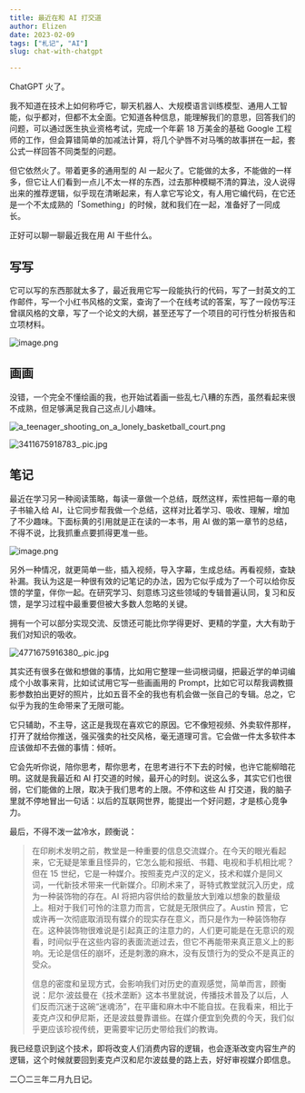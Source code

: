 ```yaml
---
title: 最近在和 AI 打交道
author: Elizen
date: 2023-02-09
tags: ["札记", "AI"]
slug: chat-with-chatgpt

---
```


ChatGPT 火了。

我不知道在技术上如何称呼它，聊天机器人、大规模语言训练模型、通用人工智能，似乎都对，但都不太全面。它知道各种信息，能理解我们的意思，回答我们的问题，可以通过医生执业资格考试，完成一个年薪 18 万美金的基础 Google 工程师的工作，但会算错简单的加减法计算，将几个驴唇不对马嘴的故事拼在一起，套公式一样回答不同类型的问题。

但它依然火了。带着更多的通用型的 AI 一起火了。它能做的太多，不能做的一样多，但它让人们看到一点儿不太一样的东西，过去那种模糊不清的算法，没人说得出来的推荐逻辑，似乎现在清晰起来，有人拿它写论文，有人用它编代码，在它还是一个不太成熟的「Something」的时候，就和我们在一起，准备好了一同成长。

正好可以聊一聊最近我在用 AI 干些什么。

## 写写

它可以写的东西那就太多了，最近我用它写一段能执行的代码，写了一封英文的工作邮件，写一个小红书风格的文案，查询了一个在线考试的答案，写了一段仿写汪曾祺风格的文章，写了一个论文的大纲，甚至还写了一个项目的可行性分析报告和立项材料。

![image.png](https://static.elizen.me//img/202302091327911.png)


## 画画

没错，一个完全不懂绘画的我，也开始试着画一些乱七八糟的东西，虽然看起来很不成熟，但足够满足我自己这点儿小趣味。

![a_teenager_shooting_on_a_lonely_basketball_court.png](https://static.elizen.me//img/202302091326784.png)

![3411675918783_.pic.jpg](https://static.elizen.me//img/202302091326785.jpeg)

## 笔记

最近在学习另一种阅读策略，每读一章做一个总结，既然这样，索性把每一章的电子书输入给 AI，让它同步帮我做一个总结，这样对比着学习、吸收、理解，增加了不少趣味。下面标黄的引用就是正在读的一本书，用 AI 做的第一章节的总结，不得不说，比我抓重点要抓得更准一些。

![image.png](https://static.elizen.me//img/202302091326786.png)

另外一种情况，就更简单一些，插入视频，导入字幕，生成总结。再看视频，查缺补漏。我认为这是一种很有效的记笔记的办法，因为它似乎成为了一个可以给你反馈的学童，伴你一起。在研究学习、刻意练习这些领域的专辑普遍认同，复习和反馈，是学习过程中最重要但被大多数人忽略的关键。

拥有一个可以部分实现交流、反馈还可能比你学得更好、更精的学童，大大有助于我们对知识的吸收。

![4771675916380_.pic.jpg](https://static.elizen.me//img/202302091326787.jpeg)

其实还有很多在做和想做的事情，比如用它整理一些词根词缀，把最近学的单词编成个小故事来背，比如试试用它写一些画画用的 Prompt，比如它可以帮我调教摄影参数拍出更好的照片，比如五音不全的我也有机会做一张自己的专辑。总之，它似乎为我的生命带来了无限可能。

它只辅助，不主导，这正是我现在喜欢它的原因。它不像短视频、外卖软件那样，打开了就给你推送，强买强卖的社交风格，毫无道理可言。它会做一件太多软件本应该做却不去做的事情：倾听。

它会先听你说，陪你思考，帮你思考，在思考进行不下去的时候，也许它能柳暗花明。这就是我最近和 AI 打交道的时候，最开心的时刻。说这么多，其实它们也很弱，它们能做的上限，取决于我们思考的上限。不停和这些 AI 打交道，我的脑子里就不停地冒出一句话：以后的互联网世界，能提出一个好问题，才是核心竞争力。

最后，不得不泼一盆冷水，顾衡说：

> 在印刷术发明之前，教堂是一种重要的信息交流媒介。在今天的眼光看起来，它无疑是笨重且怪异的，它怎么能和报纸、书籍、电视和手机相比呢？但在 15 世纪，它是一种媒介。按照麦克卢汉的定义，技术和媒介是同义词，一代新技术带来一代新媒介。印刷术来了，哥特式教堂就沉入历史，成为一种装饰物的存在。AI 将把内容供给的数量放大到难以想象的数量级上。相对于我们可怜的注意力而言，它就是无限供应了。Austin 预言，它或许再一次彻底取消现有媒介的现实存在意义，而只是作为一种装饰物存在。这种装饰物很难说是引起真正的注意力的，人们更可能是在无意识的观看，时间似乎在这些内容的表面流逝过去，但它不再能带来真正意义上的影响。无论是信任的崩坏，还是刺激的麻木，没有反馈行为的受众不是真正的受众。
> 
> 信息的密度和呈现方式，会影响我们对历史的直观感觉，简单而言，顾衡说：尼尔·波兹曼在《技术垄断》这本书里就说，传播技术普及了以后，人们反而沉迷于这碗“迷魂汤”，在平庸和麻木中不能自拔。在我看来，相比于麦克卢汉和伊尼斯，还是波兹曼靠谱些。在媒介便宜到免费的今天，我们似乎更应该珍视传统，更需要牢记历史带给我们的教诲。

我已经意识到这个技术，即将改变人们消费内容的逻辑，也会逐渐改变内容生产的逻辑，这个时候就要回到麦克卢汉和尼尔波兹曼的路上去，好好审视媒介即信息。

二〇二三年二月九日记。